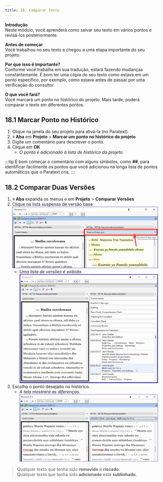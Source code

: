```yaml
---
title: 18. Comparar Texto
---
```


**Introdução**  
Neste módulo, você aprenderá como salvar seu texto em vários pontos e revisá-los posteriormente.

**Antes de começar**  
Você trabalhou no seu texto e chegou a uma etapa importante do seu projeto.

**Por que isso é importante?**  
Conforme você trabalha em sua tradução, estará fazendo mudanças constantemente. É bom ter uma cópia do seu texto como estava em um ponto específico, por exemplo, como estava antes de passar por uma verificação do consultor.

**O que você fará?**  
Você marcará um ponto no histórico do projeto. Mais tarde, poderá comparar o texto em diferentes pontos.

## 18.1 Marcar Ponto no Histórico
1. Clique na janela do seu projeto para ativá-la (no Paratext).
1. **≡ Aba** em **Projeto** \> **Marcar um ponto no histórico do projeto**
1. Digite um comentário para descrever o ponto.
2. Clique em **OK**
      - *O ponto é adicionado à lista de histórico do projeto*.

:::tip
É bom começar o comentário com alguns símbolos, como **\#\#**, para identificar facilmente os pontos que você adicionou na longa lista de pontos automáticos que o Paratext cria.
:::
#####

## 18.2 Comparar Duas Versões
1. **≡ Aba** expanda os menus e em **Projeto** \> **Comparar Versões**
2. Clique na lista suspensa de versão base  
   ![](../media/compareVersions.en.png)
     - *Uma lista de versões é exibida*.  
       ![](../media/compareVersChoose.en.png)
3. Escolha o ponto desejado no histórico.
    - *A tela mostrará as diferenças*.  
      ![](../media/compareVerChanges.en.png)

> Qualquer texto que tenha sido **removido** é **riscado**.  
> Qualquer texto que tenha sido **adicionado** está **sublinhado**.